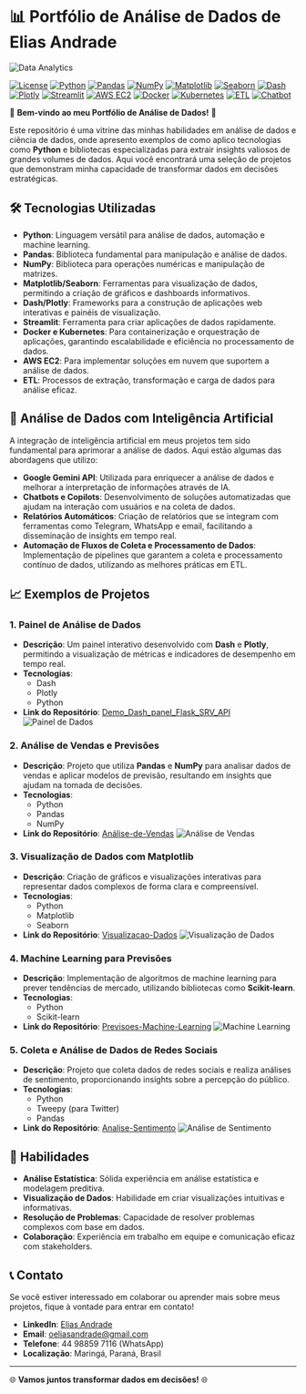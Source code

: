 # 📊 Portfólio de Análise de Dados de Elias Andrade

![Data Analytics](https://github.com/user-attachments/assets/1d8035bc-ec67-4f0b-9393-8fa20a4a3705)

[![License](https://img.shields.io/badge/License-MIT-blue.svg)](https://opensource.org/licenses/MIT)
[![Python](https://img.shields.io/badge/Python-v3.9+-blue.svg)](https://www.python.org/)
[![Pandas](https://img.shields.io/badge/Pandas-v1.3+-orange.svg)](https://pandas.pydata.org/)
[![NumPy](https://img.shields.io/badge/NumPy-v1.21+-green.svg)](https://numpy.org/)
[![Matplotlib](https://img.shields.io/badge/Matplotlib-v3.4+-purple.svg)](https://matplotlib.org/)
[![Seaborn](https://img.shields.io/badge/Seaborn-v0.11+-cyan.svg)](https://seaborn.pydata.org/)
[![Dash](https://img.shields.io/badge/Dash-v2.0+-blue.svg)](https://dash.plotly.com/)
[![Plotly](https://img.shields.io/badge/Plotly-v5.0+-red.svg)](https://plotly.com/)
[![Streamlit](https://img.shields.io/badge/Streamlit-v0.85+-orange.svg)](https://streamlit.io/)
[![AWS EC2](https://img.shields.io/badge/AWS-EC2-orange.svg)](https://aws.amazon.com/ec2/)
[![Docker](https://img.shields.io/badge/Docker-v20.10+-blue.svg)](https://www.docker.com/)
[![Kubernetes](https://img.shields.io/badge/Kubernetes-v1.21+-yellow.svg)](https://kubernetes.io/)
[![ETL](https://img.shields.io/badge/ETL-Process-green.svg)](https://en.wikipedia.org/wiki/Extract,_transform,_load)
[![Chatbot](https://img.shields.io/badge/Chatbot-Development-lightgrey.svg)](https://en.wikipedia.org/wiki/Chatbot)

🚀 **Bem-vindo ao meu Portfólio de Análise de Dados!** 🚀

Este repositório é uma vitrine das minhas habilidades em análise de dados e ciência de dados, onde apresento exemplos de como aplico tecnologias como **Python** e bibliotecas especializadas para extrair insights valiosos de grandes volumes de dados. Aqui você encontrará uma seleção de projetos que demonstram minha capacidade de transformar dados em decisões estratégicas.

## 🛠️ Tecnologias Utilizadas

- **Python**: Linguagem versátil para análise de dados, automação e machine learning.
- **Pandas**: Biblioteca fundamental para manipulação e análise de dados.
- **NumPy**: Biblioteca para operações numéricas e manipulação de matrizes.
- **Matplotlib/Seaborn**: Ferramentas para visualização de dados, permitindo a criação de gráficos e dashboards informativos.
- **Dash/Plotly**: Frameworks para a construção de aplicações web interativas e painéis de visualização.
- **Streamlit**: Ferramenta para criar aplicações de dados rapidamente.
- **Docker e Kubernetes**: Para containerização e orquestração de aplicações, garantindo escalabilidade e eficiência no processamento de dados.
- **AWS EC2**: Para implementar soluções em nuvem que suportem a análise de dados.
- **ETL**: Processos de extração, transformação e carga de dados para análise eficaz.
  
## 🤖 Análise de Dados com Inteligência Artificial

A integração de inteligência artificial em meus projetos tem sido fundamental para aprimorar a análise de dados. Aqui estão algumas das abordagens que utilizo:

- **Google Gemini API**: Utilizada para enriquecer a análise de dados e melhorar a interpretação de informações através de IA.
- **Chatbots e Copilots**: Desenvolvimento de soluções automatizadas que ajudam na interação com usuários e na coleta de dados.
- **Relatórios Automáticos**: Criação de relatórios que se integram com ferramentas como Telegram, WhatsApp e email, facilitando a disseminação de insights em tempo real.
- **Automação de Fluxos de Coleta e Processamento de Dados**: Implementação de pipelines que garantem a coleta e processamento contínuo de dados, utilizando as melhores práticas em ETL.

## 📈 Exemplos de Projetos

### 1. **Painel de Análise de Dados**
- **Descrição**: Um painel interativo desenvolvido com **Dash** e **Plotly**, permitindo a visualização de métricas e indicadores de desempenho em tempo real.
- **Tecnologias**: 
  - Dash
  - Plotly
  - Python
- **Link do Repositório**: [Demo_Dash_panel_Flask_SRV_API](https://github.com/evolucaoit/Demo_Dash_panel_Flask_SRV_API)
![Painel de Dados](https://img.shields.io/badge/Project-Painel%20de%20Dados-lightblue.svg)

### 2. **Análise de Vendas e Previsões**
- **Descrição**: Projeto que utiliza **Pandas** e **NumPy** para analisar dados de vendas e aplicar modelos de previsão, resultando em insights que ajudam na tomada de decisões.
- **Tecnologias**: 
  - Python
  - Pandas
  - NumPy
- **Link do Repositório**: [Análise-de-Vendas](https://github.com/chaos4455/Analise-de-Vendas)
![Análise de Vendas](https://img.shields.io/badge/Project-Análise%20de%20Vendas-green.svg)

### 3. **Visualização de Dados com Matplotlib**
- **Descrição**: Criação de gráficos e visualizações interativas para representar dados complexos de forma clara e compreensível.
- **Tecnologias**: 
  - Python
  - Matplotlib
  - Seaborn
- **Link do Repositório**: [Visualizacao-Dados](https://github.com/chaos4455/Visualizacao-Dados)
![Visualização de Dados](https://img.shields.io/badge/Project-Visualização%20de%20Dados-yellow.svg)

### 4. **Machine Learning para Previsões**
- **Descrição**: Implementação de algoritmos de machine learning para prever tendências de mercado, utilizando bibliotecas como **Scikit-learn**.
- **Tecnologias**: 
  - Python
  - Scikit-learn
- **Link do Repositório**: [Previsoes-Machine-Learning](https://github.com/chaos4455/Previsoes-Machine-Learning)
![Machine Learning](https://img.shields.io/badge/Project-Machine%20Learning-purple.svg)

### 5. **Coleta e Análise de Dados de Redes Sociais**
- **Descrição**: Projeto que coleta dados de redes sociais e realiza análises de sentimento, proporcionando insights sobre a percepção do público.
- **Tecnologias**: 
  - Python
  - Tweepy (para Twitter)
  - Pandas
- **Link do Repositório**: [Analise-Sentimento](https://github.com/chaos4455/Analise-Sentimento)
![Análise de Sentimento](https://img.shields.io/badge/Project-Análise%20de%20Sentimento-orange.svg)

## 🌟 Habilidades

- **Análise Estatística**: Sólida experiência em análise estatística e modelagem preditiva.
- **Visualização de Dados**: Habilidade em criar visualizações intuitivas e informativas.
- **Resolução de Problemas**: Capacidade de resolver problemas complexos com base em dados.
- **Colaboração**: Experiência em trabalho em equipe e comunicação eficaz com stakeholders.

## 📞 Contato
Se você estiver interessado em colaborar ou aprender mais sobre meus projetos, fique à vontade para entrar em contato!

- **LinkedIn**: [Elias Andrade](https://www.linkedin.com/in/itilmgf/)  
- **Email**: oeliasandrade@gmail.com
- **Telefone**: 44 98859 7116 (WhatsApp)  
- **Localização**: Maringá, Paraná, Brasil

---

🌐 **Vamos juntos transformar dados em decisões!** 🌐
